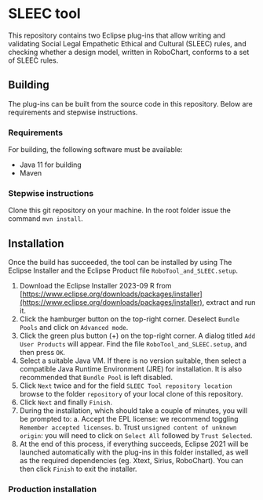 # SLEEC tool
This repository contains two Eclipse plug-ins that allow writing and validating
Social Legal Empathetic Ethical and Cultural (SLEEC) rules, and checking whether
a design model, written in RoboChart, conforms to a set of SLEEC rules.

## Building
The plug-ins can be built from the source code in this repository. Below are
requirements and stepwise instructions.

### Requirements
For building, the following software must be available:

* Java 11 for building
* Maven

### Stepwise instructions
Clone this git repository on your machine. In the root folder issue the command `mvn install`.

## Installation
Once the build has succeeded, the tool can be installed by using The Eclipse 
Installer and the Eclipse Product file `RoboTool_and_SLEEC.setup`.

1. Download the Eclipse Installer 2023-09 R from [https://www.eclipse.org/downloads/packages/installer](https://www.eclipse.org/downloads/packages/installer), extract and run it.
2. Click the hamburger button on the top-right corner. Deselect `Bundle Pools` and click
on `Advanced mode`.
3. Click the green plus button (+) on the top-right corner. A dialog titled
`Add User Products` will appear. Find the file `RoboTool_and_SLEEC.setup`,
and then press `OK`.
3. Select a suitable Java VM. If there is no version suitable, then select a
compatible Java Runtime Environment (JRE) for installation. It is also
recommended that `Bundle Pool` is left disabled.
4. Click `Next` twice and for the field `SLEEC Tool repository location` browse
to the folder `repository` of your local clone of this repository.
5. Click `Next` and finally `Finish`.
6. During the installation, which should take a couple of minutes, you will be
prompted to:
    a. Accept the EPL license: we recommend toggling `Remember accepted licenses`.
    b. Trust `unsigned content of unknown origin`: you will need to click on
    `Select All` followed by `Trust Selected`.
7. At the end of this process, if everything succeeds, Eclipse 2021 will be
launched automatically with the plug-ins in this folder installed, as well
as the required dependencies (eg. Xtext, Sirius, RoboChart). You can then 
click `Finish` to exit the installer.

### Production installation